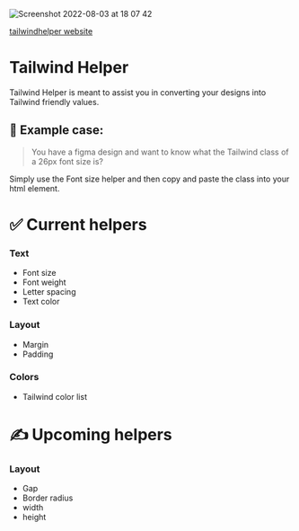 ![Screenshot 2022-08-03 at 18 07 42](https://user-images.githubusercontent.com/95282692/182868087-fd9e4ec7-b224-4001-895e-93500545b08c.png)

[tailwindhelper website](https://www.tailwindhelper.com)

# Tailwind Helper

Tailwind Helper is meant to assist you in converting your designs into Tailwind friendly values.

## 🧐 Example case:

> You have a figma design and want to know what the Tailwind class of a 26px font size is?

Simply use the Font size helper and then copy and paste the class into your html element.

# ✅ Current helpers

### Text

- Font size
- Font weight
- Letter spacing
- Text color

### Layout

- Margin
- Padding

### Colors

- Tailwind color list

# ✍️ Upcoming helpers

### Layout

- Gap
- Border radius
- width
- height
